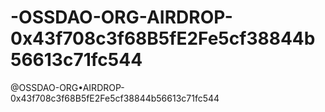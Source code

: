 # -OSSDAO-ORG-AIRDROP-0x43f708c3f68B5fE2Fe5cf38844b56613c71fc544
@OSSDAO-ORG•AIRDROP-0x43f708c3f68B5fE2Fe5cf38844b56613c71fc544
